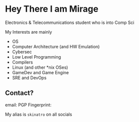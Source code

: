 # Hey There I am Mirage

Electronics & Telecommunications student who is into Comp Sci

My Interests are mainly 
- OS
- Computer Architecture (and HW Emulation)
- Cybersec
- Low Level Programming
- Compilers 
- Linux (and other *nix OSes)
- GameDev and Game Engine
- SRE and DevOps

## Contact?
email: 
PGP Fingerprint: 

My alias is `skinatro` on all socials 
